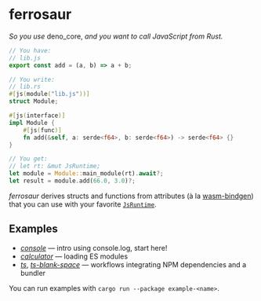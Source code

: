 # ferrosaur

<em/>So you use</em> deno_core, <em>and you want to call JavaScript from
Rust.</em>

```javascript
// You have:
// lib.js
export const add = (a, b) => a + b;
```

```rust
// You write:
// lib.rs
#[js(module("lib.js"))]
struct Module;

#[js(interface)]
impl Module {
    #[js(func)]
    fn add(&self, a: serde<f64>, b: serde<f64>) -> serde<f64> {}
}
```

```rust
// You get:
// let rt: &mut JsRuntime;
let module = Module::main_module(rt).await?;
let result = module.add(66.0, 3.0)?;
```

_ferrosaur_ derives structs and functions from attributes (à la [wasm-bindgen])
that you can use with your favorite [`JsRuntime`][JsRuntime].

[JsRuntime]: https://docs.rs/deno_core/0.338.0/deno_core/struct.JsRuntime.html
[wasm-bindgen]: https://github.com/rustwasm/wasm-bindgen#example

## Examples

- [_console_][example-console] — intro using console.log, start here!
- [_calculator_][example-calculator] — loading ES modules
- [_ts_][example-ts], [_ts-blank-space_][example-ts-blank-space] — workflows
  integrating NPM dependencies and a bundler

You can run examples with `cargo run --package example-<name>`.

[example-console]: ./examples/console
[example-calculator]: ./examples/calculator
[example-ts]: ./examples/ts
[example-ts-blank-space]: ./examples/ts-blank-space
